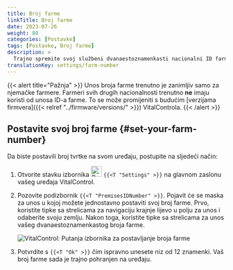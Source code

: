 ```yaml
---
title: Broj farme
linkTitle: Broj farme
date: 2023-07-26
weight: 80
categories: [Postavke]
tags: [Postavke, Broj farme]
description: >
  Trajno spremite svoj službeni dvanaestoznamenkasti nacionalni ID farme na uređaj VitalControl.
translationKey: settings/farm-number
---
```

{{< alert title="Pažnja" >}}
Unos broja farme trenutno je zanimljiv samo za njemačke farmere. Farmeri svih drugih nacionalnosti trenutno **ne** imaju koristi od unosa ID-a farme. To se može promijeniti s budućim [verzijama firmvera]({{< relref "../firmware/versions/" >}}) VitalControla.
{{< /alert >}}

## Postavite svoj broj farme {#set-your-farm-number}

Da biste postavili broj tvrtke na svom uređaju, postupite na sljedeći način:

1. Otvorite stavku izbornika <img src="/icons/gear.svg" width="25" align="bottom" alt="Postavke" /> `{{<T "Settings" >}}` na glavnom zaslonu vašeg uređaja VitalControl.

2. Pozovite podizbornik `{{<T "PremisesIDNumber" >}}`. Pojavit će se maska za unos u kojoj možete jednostavno postaviti svoj broj farme. Prvo, koristite tipke sa strelicama za navigaciju krajnje lijevo u polju za unos i odaberite svoju zemlju. Nakon toga, koristite tipke sa strelicama za unos vašeg dvanaestoznamenkastog broja farme.

   ![VitalControl: Putanja izbornika za postavljanje broja farme](../images/farm-number.png "Postavljanje broja farme")

3. Potvrdite s `{{<T "Ok" >}}` čim ispravno unesete niz od 12 znamenki. Vaš broj farme sada je trajno pohranjen na uređaju.


